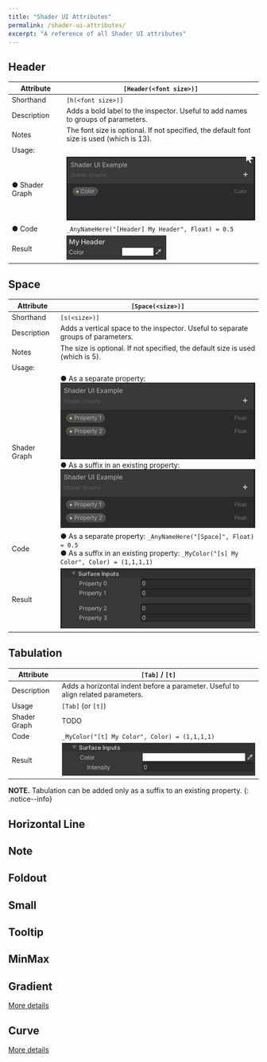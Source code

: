 ```yaml
---
title: "Shader UI Attributes"
permalink: /shader-ui-attributes/
excerpt: "A reference of all Shader UI attributes"
---
```


## Header

| Attribute | `[Header(<font size>)]` |
| --- | --- |
| Shorthand | `[h(<font size>)]` |
| Description | Adds a bold label to the inspector. Useful to add names to groups of parameters. |
| Notes | The font size is optional. If not specified, the default font size is used (which is 13). |
| Usage: | |
| ● Shader Graph | ![Header SG](/assets/images/docs/attributes/header-sg.webp) |
| ● Code | `_AnyNameHere("[Header] My Header", Float) = 0.5` |
| Result | ![Header](/assets/images/docs/attributes/header-result.png) |

## Space

| Attribute | `[Space(<size>)]` |
| --- | --- |
| Shorthand | `[s(<size>)]` |
| Description | Adds a vertical space to the inspector. Useful to separate groups of parameters. |
| Notes | The size is optional. If not specified, the default size is used (which is 5). |
| Usage: | |
| Shader Graph | ● As a separate property: ![Space SG](/assets/images/docs/attributes/space-sg-1.webp) <br/> ● As a suffix in an existing property: ![Space SG](/assets/images/docs/attributes/space-sg-2.webp) |
| Code | ● As a separate property: `_AnyNameHere("[Space]", Float) = 0.5` <br/> ● As a suffix in an existing property: `_MyColor("[s] My Color", Color) = (1,1,1,1)` |
| Result | ![Space](/assets/images/docs/attributes/space-result.png) |

## Tabulation

| Attribute | `[Tab]` / `[t]` |
| --- | --- |
| Description | Adds a horizontal indent before a parameter. Useful to align related parameters. |
| Usage | `[Tab]` (or `[t]`) |
| Shader Graph | TODO |
| Code | `_MyColor("[t] My Color", Color) = (1,1,1,1)` |
| Result | ![Tab](/assets/images/docs/attributes/tab-result.png) |

**NOTE.** Tabulation can be added only as a suffix to an existing property.
{: .notice--info}

## Horizontal Line

## Note

## Foldout

## Small

## Tooltip

## MinMax

## Gradient
[More details](../gradient)

## Curve
[More details](../curve)
